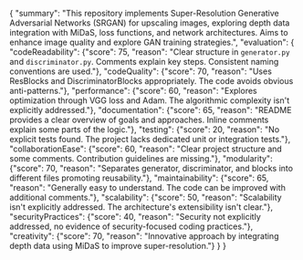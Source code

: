 {
    "summary": "This repository implements Super-Resolution Generative Adversarial Networks (SRGAN) for upscaling images, exploring depth data integration with MiDaS, loss functions, and network architectures. Aims to enhance image quality and explore GAN training strategies.",
    "evaluation": {
        "codeReadability": {"score": 75, "reason": "Clear structure in `generator.py` and `discriminator.py`. Comments explain key steps. Consistent naming conventions are used."},
        "codeQuality": {"score": 70, "reason": "Uses ResBlocks and DiscriminatorBlocks appropriately. The code avoids obvious anti-patterns."},
        "performance": {"score": 60, "reason": "Explores optimization through VGG loss and Adam. The algorithmic complexity isn't explicitly addressed."},
        "documentation": {"score": 65, "reason": "README provides a clear overview of goals and approaches. Inline comments explain some parts of the logic."},
        "testing": {"score": 20, "reason": "No explicit tests found. The project lacks dedicated unit or integration tests."},
        "collaborationEase": {"score": 60, "reason": "Clear project structure and some comments. Contribution guidelines are missing."},
        "modularity": {"score": 70, "reason": "Separates generator, discriminator, and blocks into different files promoting reusability."},
        "maintainability": {"score": 65, "reason": "Generally easy to understand. The code can be improved with additional comments."},
        "scalability": {"score": 50, "reason": "Scalability isn't explicitly addressed. The architecture's extensibility isn't clear."},
        "securityPractices": {"score": 40, "reason": "Security not explicitly addressed, no evidence of security-focused coding practices."},
        "creativity": {"score": 70, "reason": "Innovative approach by integrating depth data using MiDaS to improve super-resolution."}
    }
}